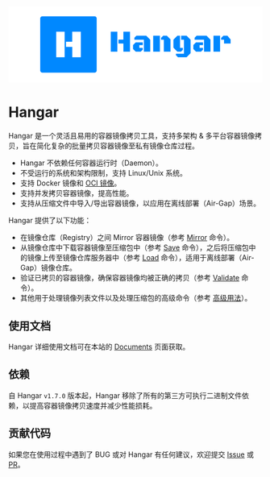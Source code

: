 ![](/images/logo.png)

# Hangar

Hangar 是一个灵活且易用的容器镜像拷贝工具，支持多架构 & 多平台容器镜像拷贝，旨在简化复杂的批量拷贝容器镜像至私有镜像仓库过程。

- Hangar 不依赖任何容器运行时（Daemon）。
- 不受运行的系统和架构限制，支持 Linux/Unix 系统。
- 支持 Docker 镜像和 [OCI 镜像](https://github.com/opencontainers/image-spec)。
- 支持并发拷贝容器镜像，提高性能。
- 支持从压缩文件中导入/导出容器镜像，以应用在离线部署（Air-Gap）场景。

Hangar 提供了以下功能：

- 在镜像仓库（Registry）之间 Mirror 容器镜像（参考 [Mirror](/docs/mirror/mirror) 命令）。
- 从镜像仓库中下载容器镜像至压缩包中（参考 [Save](/docs/save/save) 命令），之后将压缩包中的镜像上传至镜像仓库服务器中（参考 [Load](/docs/load/load) 命令），适用于离线部署（Air-Gap）镜像仓库。
- 验证已拷贝的容器镜像，确保容器镜像均被正确的拷贝（参考 [Validate](/docs/advanced-usage/validate) 命令）。
- 其他用于处理镜像列表文件以及处理压缩包的高级命令（参考 [高级用法](/docs/advanced-usage)）。

## 使用文档

Hangar 详细使用文档可在本站的 [Documents](/zh/docs/) 页面获取。

## 依赖

自 Hangar `v1.7.0` 版本起，Hangar 移除了所有的第三方可执行二进制文件依赖，以提高容器镜像拷贝速度并减少性能损耗。

## 贡献代码

如果您在使用过程中遇到了 BUG 或对 Hangar 有任何建议，欢迎提交 [Issue](https://github.com/cnrancher/hangar/issues) 或 [PR](https://github.com/cnrancher/hangar/pulls)。

